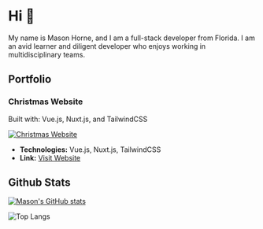 # Hi 👋
My name is Mason Horne, and I am a full-stack developer from Florida. I am an avid learner and diligent developer who enjoys working in multidisciplinary teams.
## Portfolio
### Christmas Website
Built with: Vue.js, Nuxt.js, and TailwindCSS

[![Christmas Website](https://img.shields.io/badge/Christmas%20Website-Live-brightgreen?style=for-the-badge)](https://christmas-website-two.vercel.app/)

- **Technologies:** Vue.js, Nuxt.js, TailwindCSS
- **Link:** [Visit Website](https://christmas-website-two.vercel.app/)
## Github Stats
[![Mason's GitHub stats](https://github-readme-stats.vercel.app/api?username=masonscotthorne)](https://github.com/anuraghazra/github-readme-stats)

![Top Langs](https://github-readme-stats.vercel.app/api/top-langs/?username=anuraghazra&layout=compact)
